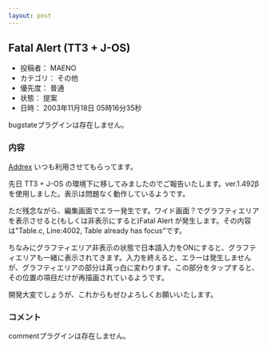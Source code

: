 ```yaml
---
layout: post
---
```

<h2>Fatal Alert (TT3 + J-OS)</h2>
<ul>
<li>投稿者： MAENO</li>
<li>カテゴリ： その他</li>
<li>優先度： 普通</li>
<li>状態： 提案</li>
<li>日時： 2003年11月18日 05時16分35秒</li>
</ul>
<p><span class="error">bugstateプラグインは存在しません。</span> </p>
<h3>内容</h3>
<p><a href="/?page=Addrex" class="wikipage">Addrex</a> いつも利用させてもらってます。</p>
<p>先日 TT3 + J-OS の環境下に移してみましたのでご報告いたします。ver.1.492βを使用しました。表示は問題なく動作しているようです。</p>
<p>ただ残念ながら、編集画面でエラー発生です。ワイド画面？でグラフティエリアを表示させると(もしくは非表示にすると)Fatal Alert が発生します。その内容は&quot;Table.c, Line:4002, Table already has focus&quot;です。</p>
<p>ちなみにグラフティエリア非表示の状態で日本語入力をONにすると、グラフティエリアも一緒に表示されてきます。入力を終えると、エラーは発生しませんが、グラフティエリアの部分は真っ白に変わります。この部分をタップすると、その位置の項目だけが再描画されているようです。</p>
<p>開発大変でしょうが、これからもぜひよろしくお願いいたします。</p>
<h3>コメント</h3>
<p><span class="error">commentプラグインは存在しません。</span> </p>
